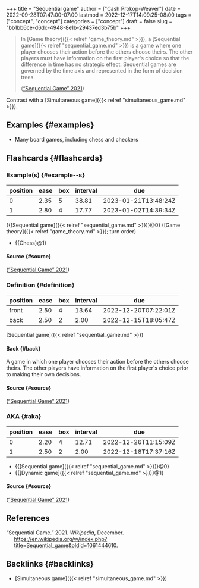 +++
title = "Sequential game"
author = ["Cash Prokop-Weaver"]
date = 2022-09-28T07:47:00-07:00
lastmod = 2022-12-17T14:09:25-08:00
tags = ["concept", "concept"]
categories = ["concept"]
draft = false
slug = "bb1bb6ce-d6dc-4948-8e1b-29437ed3b75b"
+++

> In [Game theory]({{< relref "game_theory.md" >}}), a [Sequential game]({{< relref "sequential_game.md" >}}) is a game where one player chooses their action before the others choose theirs. The other players must have information on the first player's choice so that the difference in time has no strategic effect. Sequential games are governed by the time axis and represented in the form of decision trees.
>
> (<a href="#citeproc_bib_item_1">“Sequential Game” 2021</a>)

Contrast with a [Simultaneous game]({{< relref "simultaneous_game.md" >}}).


## Examples {#examples}

-   Many board games, including chess and checkers


## Flashcards {#flashcards}


### Example(s) {#example--s}

| position | ease | box | interval | due                  |
|----------|------|-----|----------|----------------------|
| 0        | 2.35 | 5   | 38.81    | 2023-01-21T13:48:24Z |
| 1        | 2.80 | 4   | 17.77    | 2023-01-02T14:39:34Z |

{{[Sequential game]({{< relref "sequential_game.md" >}})}@0} ([Game theory]({{< relref "game_theory.md" >}}); turn order)

-   {{Chess}@1}


#### Source {#source}

(<a href="#citeproc_bib_item_1">“Sequential Game” 2021</a>)


### Definition {#definition}

| position | ease | box | interval | due                  |
|----------|------|-----|----------|----------------------|
| front    | 2.50 | 4   | 13.64    | 2022-12-20T07:22:01Z |
| back     | 2.50 | 2   | 2.00     | 2022-12-15T18:05:47Z |

[Sequential game]({{< relref "sequential_game.md" >}})


#### Back {#back}

A game in which one player chooses their action before the others choose theirs. The other players have information on the first player's choice prior to making their own decisions.


#### Source {#source}

(<a href="#citeproc_bib_item_1">“Sequential Game” 2021</a>)


### AKA {#aka}

| position | ease | box | interval | due                  |
|----------|------|-----|----------|----------------------|
| 0        | 2.20 | 4   | 12.71    | 2022-12-26T11:15:09Z |
| 1        | 2.50 | 2   | 2.00     | 2022-12-18T17:37:16Z |

-   {{[Sequential game]({{< relref "sequential_game.md" >}})}@0}
-   {{[Dynamic game]({{< relref "sequential_game.md" >}})}@1}


#### Source {#source}

(<a href="#citeproc_bib_item_1">“Sequential Game” 2021</a>)

## References

<style>.csl-entry{text-indent: -1.5em; margin-left: 1.5em;}</style><div class="csl-bib-body">
  <div class="csl-entry"><a id="citeproc_bib_item_1"></a>“Sequential Game.” 2021. <i>Wikipedia</i>, December. <a href="https://en.wikipedia.org/w/index.php?title=Sequential_game&oldid=1061444610">https://en.wikipedia.org/w/index.php?title=Sequential_game&#38;oldid=1061444610</a>.</div>
</div>


## Backlinks {#backlinks}

-   [Simultaneous game]({{< relref "simultaneous_game.md" >}})
